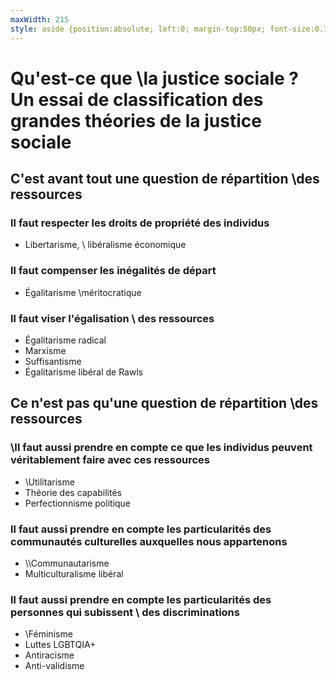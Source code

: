 ```yaml
---
maxWidth: 215
style: aside {position:absolute; left:0; margin-top:50px; font-size:0.7em}
---
```


# Qu'est-ce que \\la justice sociale ? <aside>Un essai de classification des grandes théories de la justice sociale</aside>

## C'est avant tout une question de répartition \\des ressources

### Il faut respecter les **droits de propriété** des individus

- Libertarisme, \\ libéralisme économique

### Il faut **compenser les inégalités de départ**

- Égalitarisme \\méritocratique

### Il faut viser **l'égalisation \\ des ressources**

- Égalitarisme radical
- Marxisme
- Suffisantisme
- Égalitarisme libéral de Rawls

## Ce n'est pas qu'une question de répartition \\des ressources

### \\Il faut aussi prendre en compte ce que les individus **peuvent véritablement faire** avec ces ressources

- \\Utilitarisme
- Théorie des capabilités
- Perfectionnisme politique

### Il faut aussi prendre en compte les particularités des **communautés culturelles** auxquelles nous appartenons
- \\\\Communautarisme
- Multiculturalisme libéral

### Il faut aussi prendre en compte les particularités des **personnes qui subissent \\ des discriminations**
- \\Féminisme
- Luttes LGBTQIA+
- Antiracisme
- Anti-validisme